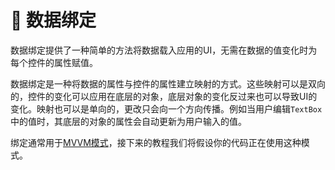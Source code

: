 # 🔁 数据绑定

数据绑定提供了一种简单的方法将数据载入应用的UI，无需在数据的值变化时为每个控件的属性赋值。

数据绑定是一种将数据的属性与控件的属性建立映射的方式。这些映射可以是双向的，控件的变化可以应用在底层的对象，底层对象的变化反过来也可以导致UI的变化。映射也可以是单向的，更改只会向一个方向传播。例如当用户编辑`TextBox`中的值时，其底层的对象的属性会自动更新为用户输入的值。

绑定通常用于[MVVM模式](https://msdn.microsoft.com/en-us/library/hh848246.aspx)，接下来的教程我们将假设你的代码正在使用这种模式。
